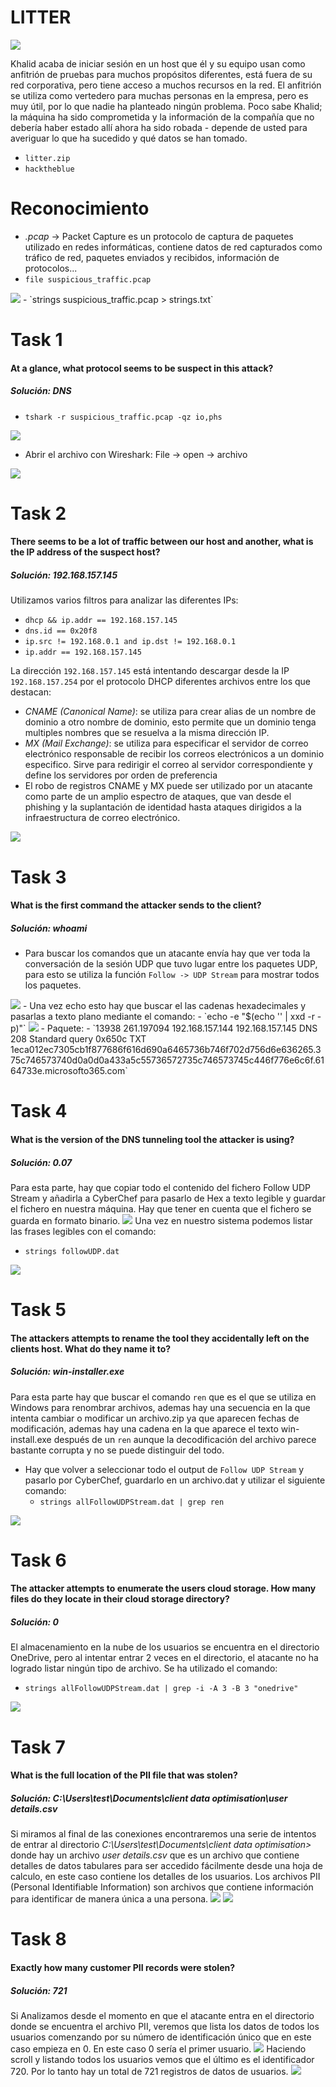 # LITTER
<img src="ANEXOS/Litter/2024-03-03  03-42-05.png">

Khalid acaba de iniciar sesión en un host que él y su equipo usan como anfitrión de pruebas para muchos propósitos diferentes, está fuera de su red corporativa, pero tiene acceso a muchos recursos en la red. El anfitrión se utiliza como vertedero para muchas personas en la empresa, pero es muy útil, por lo que nadie ha planteado ningún problema. Poco sabe Khalid; la máquina ha sido comprometida y la información de la compañía que no debería haber estado allí ahora ha sido robada - depende de usted para averiguar lo que ha sucedido y qué datos se han tomado.
- `litter.zip` 
- `hacktheblue`

# Reconocimiento
- *.pcap* -> Packet Capture es un protocolo de captura de paquetes utilizado en redes informáticas, contiene datos de red capturados como tráfico de red, paquetes enviados y recibidos, información de protocolos...
- `file suspicious_traffic.pcap`
<img src="ANEXOS/Litter/2024-03-02  16-31-51.png">
- `strings suspicious_traffic.pcap > strings.txt`

# Task 1
#### At a glance, what protocol seems to be suspect in this attack?
##### Solución: DNS

- `tshark -r suspicious_traffic.pcap -qz io,phs`
<img src="ANEXOS/Litter/2024-03-02  17-03-17.png">

- Abrir el archivo con Wireshark: File -> open -> archivo
<img src="ANEXOS/Litter/2024-03-02  17-09-08.png">

# Task 2
#### There seems to be a lot of traffic between our host and another, what is the IP address of the suspect host?
##### Solución: 192.168.157.145

Utilizamos varios filtros para analizar las diferentes IPs:
- `dhcp && ip.addr == 192.168.157.145`
- `dns.id == 0x20f8`
- `ip.src != 192.168.0.1 and ip.dst != 192.168.0.1`
- `ip.addr == 192.168.157.145`

La dirección `192.168.157.145` está intentando descargar desde la IP `192.168.157.254` por el protocolo DHCP diferentes archivos entre los que destacan:
- *CNAME (Canonical Name)*: se utiliza para crear alias de un nombre de dominio a otro nombre de dominio, esto permite que un dominio tenga multiples nombres que se resuelva a la misma dirección IP.
- *MX (Mail Exchange)*: se utiliza para especificar el servidor de correo electrónico responsable de recibir los correos electrónicos a un dominio especifico. Sirve para redirigir el correo al servidor correspondiente y define los servidores por orden de preferencia
- El robo de registros CNAME y MX puede ser utilizado por un atacante como parte de un amplio espectro de ataques, que van desde el phishing y la suplantación de identidad hasta ataques dirigidos a la infraestructura de correo electrónico. 
<img src="ANEXOS/Litter/2024-03-02  18-01-48.png">

# Task 3
#### What is the first command the attacker sends to the client?
##### Solución: whoami

- Para buscar los comandos que un atacante envía hay que ver toda la conversación de la sesión UDP que tuvo lugar entre los paquetes UDP, para esto se utiliza la función `Follow -> UDP Stream` para mostrar todos los paquetes.
<img src="ANEXOS/Litter/2024-03-02  23-31-02.png">
- Una vez echo esto hay que buscar el las cadenas hexadecimales y pasarlas a texto plano mediante el comando:
	- `echo -e "$(echo '<cadena en HEX>' | xxd -r -p)"`
<img src="ANEXOS/Litter/2024-03-02  23-30-26.png">
- Paquete: 
	- `13938	261.197094	192.168.157.144	192.168.157.145	DNS	208	Standard query 0x650c TXT 1eca012ec7305cb1f877686f616d690a6465736b746f702d756d6e636265.375c746573740d0a0d0a433a5c55736572735c746573745c446f776e6c6f.6164733e.microsofto365.com`

# Task 4
#### What is the version of the DNS tunneling tool the attacker is using?
##### Solución: 0.07

Para esta parte, hay que copiar todo el contenido del fichero Follow UDP Stream y añadirla a CyberChef para pasarlo de Hex a texto legible y guardar el fichero en nuestra máquina. Hay que tener en cuenta que el fichero se guarda en formato binario. 
<img src="ANEXOS/Litter/2024-03-03  00-59-45.png">
Una vez en nuestro sistema podemos listar las frases legibles con el comando:
- `strings followUDP.dat`
<img src="ANEXOS/Litter/2024-03-03  00-58-40.png">

# Task 5
#### The attackers attempts to rename the tool they accidentally left on the clients host. What do they name it to?
##### Solución: win-installer.exe

Para esta parte hay que buscar el comando `ren` que es el que se utiliza en Windows para renombrar archivos, ademas hay una secuencia en la que intenta cambiar o modificar un archivo.zip ya que aparecen fechas de modificación, ademas hay una cadena en la que aparece el texto win-install.exe después de un `ren` aunque la decodificación del archivo parece bastante corrupta y no se puede distinguir del todo.
- Hay que volver a seleccionar todo el output de `Follow UDP Stream` y pasarlo por CyberChef, guardarlo en un archivo.dat y utilizar el siguiente comando:
	- `strings allFollowUDPStream.dat | grep ren`
<img src="ANEXOS/Litter/2024-03-03  02-48-20.png">

# Task 6
#### The attacker attempts to enumerate the users cloud storage. How many files do they locate in their cloud storage directory?
##### Solución: 0

El almacenamiento en la nube de los usuarios se encuentra en el directorio OneDrive, pero al intentar entrar 2 veces en el directorio, el atacante no ha logrado listar ningún tipo de archivo. Se ha utilizado el comando:
- `strings allFollowUDPStream.dat | grep -i -A 3 -B 3 "onedrive"`
<img src="ANEXOS/Litter/2024-03-03  02-50-51.png">

# Task 7
#### What is the full location of the PII file that was stolen?
##### Solución: C:\\Users\\test\\Documents\\client data optimisation\\user details.csv

Si miramos al final de las conexiones encontraremos una serie de intentos de entrar al directorio *C:\Users\test\Documents\client data optimisation>* donde hay un archivo *user details.csv* que es un archivo que contiene detalles de datos tabulares para ser accedido fácilmente desde una hoja de calculo, en este caso contiene los detalles de los usuarios. Los archivos PII (Personal Identifiable Information) son archivos que contiene información para identificar de manera única a una persona.
<img src="ANEXOS/Litter/2024-03-03  02-56-28.png">
<img src="ANEXOS/Litter/2024-03-03  03-12-57.png">

# Task 8
#### Exactly how many customer PII records were stolen?
##### Solución: 721

Si Analizamos desde el momento en que el atacante entra en el directorio donde se encuentra el archivo PII, veremos que lista los datos de todos los usuarios comenzando por su número de identificación único que en este caso empieza en 0. En este caso 0 sería el primer usuario.
<img src="ANEXOS/Litter/2024-03-03  03-18-28.png">
Haciendo scroll y listando todos los usuarios vemos que el último es el identificador 720. Por lo tanto hay un total de 721 registros de datos de usuarios.
<img src="ANEXOS/Litter/2024-03-03  03-23-02.png">
